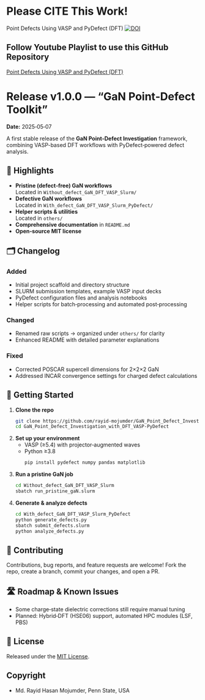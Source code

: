 # Please CITE This Work!
Point Defects Using VASP and PyDefect (DFT) [![DOI](https://zenodo.org/badge/DOI/10.5281/zenodo.15358398.svg)](https://doi.org/10.5281/zenodo.15358398)

## Follow Youtube Playlist to use this GitHub Repository
[Point Defects Using VASP and PyDefect (DFT)](https://www.youtube.com/playlist?list=PLSm7ZQMDqBcdkODXc4n9LvCrBzmgtRQpA)

# Release v1.0.0 — “GaN Point‑Defect Toolkit”
**Date:** 2025‑05‑07

A first stable release of the **GaN Point‑Defect Investigation** framework, combining VASP-based DFT workflows with PyDefect‑powered defect analysis.

## 🚀 Highlights

- **Pristine (defect‑free) GaN workflows**  
  Located in `Without_defect_GaN_DFT_VASP_Slurm/`
- **Defective GaN workflows**  
  Located in `With_defect_GaN_DFT_VASP_Slurm_PyDefect/`
- **Helper scripts & utilities**  
  Located in `others/`
- **Comprehensive documentation** in `README.md`
- **Open‑source MIT license**  

## 🗂️ Changelog

### Added
- Initial project scaffold and directory structure  
- SLURM submission templates, example VASP input decks  
- PyDefect configuration files and analysis notebooks  
- Helper scripts for batch‑processing and automated post‑processing  

### Changed
- Renamed raw scripts → organized under `others/` for clarity  
- Enhanced README with detailed parameter explanations  

### Fixed
- Corrected POSCAR supercell dimensions for 2×2×2 GaN  
- Addressed INCAR convergence settings for charged defect calculations  

## 📖 Getting Started

1. **Clone the repo**  
   ```bash
   git clone https://github.com/rayid-mojumder/GaN_Point_Defect_Investigation_with_DFT_VASP-PyDefect.git
   cd GaN_Point_Defect_Investigation_with_DFT_VASP-PyDefect
   ```
2. **Set up your environment**  
   - VASP (≥5.4) with projector‑augmented waves  
   - Python ≥3.8  
     ```bash
     pip install pydefect numpy pandas matplotlib
     ```
3. **Run a pristine GaN job**  
   ```bash
   cd Without_defect_GaN_DFT_VASP_Slurm
   sbatch run_pristine_gaN.slurm
   ```
4. **Generate & analyze defects**  
   ```bash
   cd With_defect_GaN_DFT_VASP_Slurm_PyDefect
   python generate_defects.py
   sbatch submit_defects.slurm
   python analyze_defects.py
   ```

## 📝 Contributing

Contributions, bug reports, and feature requests are welcome! Fork the repo, create a branch, commit your changes, and open a PR.

## 🛣️ Roadmap & Known Issues

- Some charge‑state dielectric corrections still require manual tuning  
- Planned: Hybrid‑DFT (HSE06) support, automated HPC modules (LSF, PBS)  

## 📄 License

Released under the [MIT License](./LICENSE).

## Copyright
* Md. Rayid Hasan Mojumder, Penn State, USA
